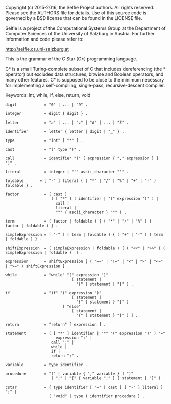 Copyright (c) 2015-2016, the Selfie Project authors. All rights reserved. Please see the AUTHORS file for details. Use of this source code is governed by a BSD license that can be found in the LICENSE file.

Selfie is a project of the Computational Systems Group at the Department of Computer Sciences of the University of Salzburg in Austria. For further information and code please refer to:

http://selfie.cs.uni-salzburg.at

This is the grammar of the C Star (C*) programming language.

C* is a small Turing-complete subset of C that includes dereferencing (the * operator) but excludes data structures, bitwise and Boolean operators, and many other features. C* is supposed to be close to the minimum necessary for implementing a self-compiling, single-pass, recursive-descent compiler.

Keywords: int, while, if, else, return, void

```
digit            = "0" | ... | "9" .

integer          = digit { digit } .

letter           = "a" | ... | "z" | "A" | ... | "Z" .

identifier       = letter { letter | digit | "_" } .

type             = "int" [ "*" ] .

cast             = "(" type ")" .

call             = identifier "(" [ expression { "," expression } ] ")" .

literal          = integer | "'" ascii_character "'" .

foldable       = [ "-" ] literal { ( "*" | "/" | "%" | "+" | "-" ) foldable } .

factor           = [ cast ] 
                    ( [ "*" ] ( identifier | "(" expression ")" ) |
                      call |
                      literal |
                      """ { ascii_character } """ ) .

term             = ( factor | foldable ) { ( "*" | "/" | "%" ) ( factor | foldable ) } .

simpleExpression = [ "-" ] ( term | foldable ) { ( "+" | "-" ) ( term | foldable ) } .

shiftExpression  = ( simpleExpression | foldable ) [ ( "<<" | ">>" ) ( simpleExpression | foldable )  ] .

expression       = shiftExpression [ ( "==" | "!=" | "<" | ">" | "<=" | ">=" ) shiftExpression ] .

while            = "while" "(" expression ")" 
                             ( statement |
                               "{" { statement } "}" ) .

if               = "if" "(" expression ")" 
                             ( statement | 
                               "{" { statement } "}" ) 
                         [ "else"
                             ( statement |
                               "{" { statement } "}" ) ] .

return           = "return" [ expression ] .

statement        = ( [ "*" ] identifier | "*" "(" expression ")" ) "="
                      expression ";" |
                    call ";" | 
                    while | 
                    if | 
                    return ";" .

variable         = type identifier .

procedure        = "(" [ variable { "," variable } ] ")" 
                    ( ";" | "{" { variable ";" } { statement } "}" ) .

cstar            = { type identifier [ "=" [ cast ] [ "-" ] literal ] ";" |
                   ( "void" | type ) identifier procedure } .
```
